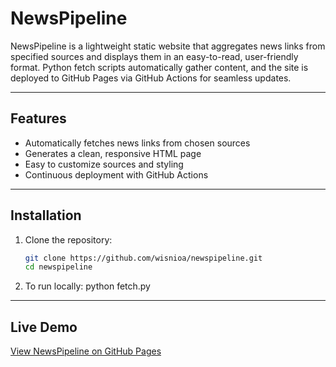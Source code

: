 # NewsPipeline

NewsPipeline is a lightweight static website that aggregates news links from specified sources and displays them in an easy-to-read, user-friendly format. Python fetch scripts automatically gather content, and the site is deployed to GitHub Pages via GitHub Actions for seamless updates.

---

## Features
- Automatically fetches news links from chosen sources
- Generates a clean, responsive HTML page
- Easy to customize sources and styling
- Continuous deployment with GitHub Actions

---

## Installation
1. Clone the repository:
   ```bash
   git clone https://github.com/wisnioa/newspipeline.git
   cd newspipeline
2. To run locally: python fetch.py

---

## Live Demo

[View NewsPipeline on GitHub Pages](https://wisnioa.github.io/newspipeline/)
